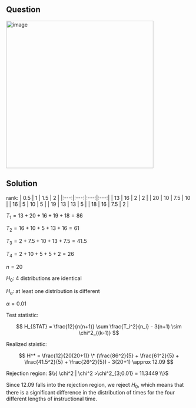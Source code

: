 ## Question

<img width="400" alt="image" src="https://github.com/user-attachments/assets/3cdf7e29-baea-44dd-a3a6-ebaaadad25a4"  />

## Solution

rank:
| 0.5 |  1  | 1.5 |  2  |
|:---:|:---:|:---:|:---:|
| 13  |  16 | 2   |  2  |
| 20  |  10 | 7.5 |  10 |
| 16  |  5  | 10  |  5  |
| 19  |  13 | 13  |  5  |
| 18  |  16 | 7.5 |  2  |

$T_1 = 13 + 20 + 16 + 19 + 18 = 86$

$T_2 = 16 + 10 + 5 + 13 + 16 = 61$  

$T_3 = 2 + 7.5 + 10 + 13 + 7.5 = 41.5$  

$T_4 = 2 + 10 + 5 + 5 + 2 = 26$  

$n = 20$  
  
$H_0$: 4 distributions are identical  

$H_a$: at least one distribution is different  

$\alpha = 0.01$

Test statistic:

$$
H_{STAT} = \frac{12}{n(n+1)} \sum \frac{T_i^2}{n_i} - 3(n+1) \sim \chi^2_{(k-1)}
$$

Realized staistic:

$$
H^* = \frac{12}{20(20+1)} \* (\frac{86^2}{5} + \frac{61^2}{5} + \frac{41.5^2}{5} + \frac{26^2}{5}) - 3(20+1) \approx 12.09
$$

Rejection region: $\\{ \chi^2 | \chi^2 >\chi^2_{3;0.01} = 11.3449 \\}$

Since $12.09$ falls into the rejection region, we reject $H_0$, which means that there is a significant difference in the distribution of times for the four different lengths of instructional time.

